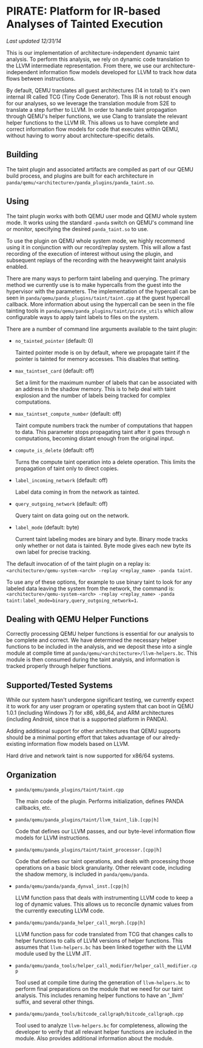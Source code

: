 PIRATE: Platform for IR-based Analyses of Tainted Execution
========

*Last updated 12/31/14*

This is our implementation of architecture-independent dynamic taint analysis.
To perform this analysis, we rely on dynamic code translation to the LLVM
intermediate representation.  From there, we use our architecture-independent
information flow models developed for LLVM to track how data flows between
instructions.

By default, QEMU translates all guest architectures (14 in total) to it's own
internal IR called TCG (Tiny Code Generator).  This IR is not robust enough for
our analyses, so we leverage the translation module from S2E to translate a step
further to LLVM.  In order to handle taint propagation through QEMU's helper
functions, we use Clang to translate the relevant helper functions to the LLVM
IR.  This allows us to have complete and correct information flow models for
code that executes within QEMU, without having to worry about
architecture-specific details.

Building
--------
The taint plugin and associated artifacts are compiled as part of our QEMU build
process, and plugins are built for each architecture in
`panda/qemu/<architecture>/panda_plugins/panda_taint.so`.

Using
--------
The taint plugin works with both QEMU user mode and QEMU whole system mode.  It
works using the standard `-panda` switch on QEMU's command line or
monitor, specifying the desired `panda_taint.so` to use.

To use the plugin on QEMU whole system mode, we highly recommend using it in
conjunction with our record/replay system.  This will allow a fast recording of
the execution of interest without using the plugin, and subsequent replays of
the recording with the heavyweight taint analysis enabled.

There are many ways to perform taint labeling and querying.  The primary method
we currently use is to make hypercalls from the guest into the hypervisor with
the parameters.  The implementation of the hypercall can be seen in
`panda/qemu/panda_plugins/taint/taint.cpp` at the guest hypercall callback.
More information about using the hypercall can be seen in the file tainting
tools in `panda/qemu/panda_plugins/taint/pirate_utils` which allow configurable
ways to apply taint labels to files on the system.

There are a number of command line arguments available to the taint plugin:

* `no_tainted_pointer` (default: 0)

   Tainted pointer mode is on by default, where we propagate taint if the
   pointer is tainted for memory accesses.  This disables that setting.

* `max_taintset_card` (default: off)

   Set a limit for the maximum number of labels that can be associated with an
   address in the shadow memory.  This is to help deal with taint explosion and
   the number of labels being tracked for complex computations.

* `max_taintset_compute_number` (default: off)

   Taint compute numbers track the number of computations that happen to data.
   This parameter stops propagating taint after it goes through n computations,
   becoming distant enough from the original input.

* `compute_is_delete` (default: off)

   Turns the compute taint operation into a delete operation.  This limits the
   propagation of taint only to direct copies.

* `label_incoming_network` (default: off)

   Label data coming in from the network as tainted.

* `query_outgoing_network` (default: off)

   Query taint on data going out on the network.

* `label_mode` (default: byte)

   Current taint labeling modes are binary and byte.  Binary mode tracks only
   whether or not data is tainted.  Byte mode gives each new byte its own label
   for precise tracking.

The default invocation of of the taint plugin on a replay is:
`<architecture>/qemu-system-<arch> -replay <replay_name> -panda taint`.

To use any of these options, for example to use binary taint to look for any
labeled data leaving the system from the network, the command is:
`<architecture>/qemu-system-<arch> -replay <replay_name> -panda
taint:label_mode=binary,query_outgoing_network=1`.

Dealing with QEMU Helper Functions
--------
Correctly processing QEMU helper functions is essential for our analysis to be
complete and correct.  We have determined the necessary helper functions to be
included in the analysis, and we deposit these into a single module at compile
time at `panda/qemu/<architecture>/llvm-helpers.bc`.  This module is then
consumed during the taint analysis, and information is tracked properly through
helper functions.

Supported/Tested Systems
--------
While our system hasn't undergone significant testing, we currently expect it to
work for any user program or operating system that can boot in QEMU 1.0.1
(including Windows 7) for x86, x86_64, and ARM architectures (including
Android, since that is a supported platform in PANDA).

Adding additional support for other architectures that QEMU supports should be a
minimal porting effort that takes advantage of our alredy-existing information
flow models based on LLVM.

Hard drive and network taint is now supported for x86/64 systems.

Organization
--------
* `panda/qemu/panda_plugins/taint/taint.cpp`
    
   The main code of the plugin.  Performs initialization, defines PANDA
   callbacks, etc.

* `panda/qemu/panda_plugins/taint/llvm_taint_lib.[cpp|h]`

   Code that defines our LLVM passes, and our byte-level information flow models
   for LLVM instructions.
   
* `panda/qemu/panda_plugins/taint/taint_processor.[cpp|h]`

   Code that defines our taint operations, and deals with processing those
   operations on a basic block granularity.  Other relevant code, including the
   shadow memory, is included in `panda/qemu/panda`.

* `panda/qemu/panda/panda_dynval_inst.[cpp|h]`

   LLVM function pass that deals with instrumenting LLVM code to keep a log of
   dynamic values.  This allows us to reconcile dynamic values from the
   currently executing LLVM code.
   
* `panda/qemu/panda/panda_helper_call_morph.[cpp|h]`

   LLVM function pass for code translated from TCG that changes calls to helper
   functions to calls of LLVM versions of helper functions.  This assumes that
   `llvm-helpers.bc` has been linked together with the LLVM module used by the
   LLVM JIT.

* `panda/qemu/panda_tools/helper_call_modifier/helper_call_modifier.cpp`

   Tool used at compile time during the generation of `llvm-helpers.bc` to
   perform final preparations on the module that we need for our taint analysis.
   This includes renaming helper functions to have an '_llvm' suffix, and
   several other things.

* `panda/qemu/panda_tools/bitcode_callgraph/bitcode_callgraph.cpp`

   Tool used to analyze `llvm-helpers.bc` for completeness, allowing the
   developer to verify that all relevant helper functions are included in the
   module.  Also provides additional information about the module.

